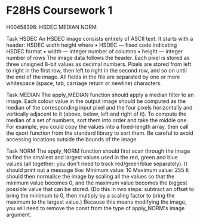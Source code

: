 # F28HS Coursework 1

H00458396: HSDEC MEDIAN NORM

Task HSDEC
An HSDEC image consists entirely of ASCII text. It starts with a header:
HSDEC
width height
where:• HSDEC — fixed code indicating HSDEC format
• width — integer number of columns
• height — integer number of rows
The image data follows the header. Each pixel is stored as three unsigned 8-bit values as decimal
numbers. Pixels are stored from left to right in the first row, then left to right in the second row, and
so on until the end of the image.
All fields in the file are separated by one or more whitespace (space, tab, carriage return or
newline) characters.

Task MEDIAN
The apply_MEDIAN function should apply a median filter to an image. Each colour value in the
output image should be computed as the median of the corresponding input pixel and the four
pixels horizontally and vertically adjacent to it (above, below, left and right of it).
To compute the median of a set of numbers, sort them into order and take the middle one. For
example, you could copy the values into a fixed-length array, then call the qsort function from
the standard library to sort them.
Be careful to avoid accessing locations outside the bounds of the image.

Task NORM
The apply_NORM function should first scan through the image to find the smallest and largest
values used in the red, green and blue values (all together; you don't need to track red/green/blue
separately). It should print out a message like:
Minimum value: 10
Maximum value: 255
It should then normalise the image by scaling all the values so that the minimum value becomes 0,
and the maximum value becomes the biggest possible value that can be stored. (Do this in two
steps: subtract an offset to bring the minimum to 0, then multiply by a scaling factor to bring the
maximum to the largest value.)
Because this means modifying the image, you will need to remove the const from the type of
apply_NORM's image argument.